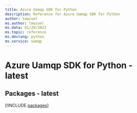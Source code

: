 ```yaml
---
title: Azure Uamqp SDK for Python
description: Reference for Azure Uamqp SDK for Python
author: lmazuel
ms.author: lmazuel
ms.data: 01/20/2023
ms.topic: reference
ms.devlang: python
ms.service: uamqp
---
```

# Azure Uamqp SDK for Python - latest
## Packages - latest
[!INCLUDE [packages](uamqp-index.md)]